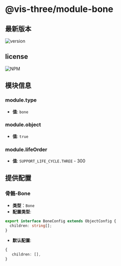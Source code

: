 # @vis-three/module-bone

## 最新版本

<img alt="version" src="https://img.shields.io/npm/v/@vis-three/module-bone">

## license

<img alt="NPM" src="https://img.shields.io/npm/l/@vis-three/module-bone?color=blue">

## 模块信息

### module.type

- **值**: `bone`

### module.object

- **值**: `true`

### module.lifeOrder

- **值**: `SUPPORT_LIFE_CYCLE.THREE` - 300

## 提供配置

### 骨骼-Bone

- **类型**：`Bone`
- **配置类型**:

```ts
export interface BoneConfig extends ObjectConfig {
  children: string[];
}
```

- **默认配置**:

```ts
{
   children: [],
}
```
